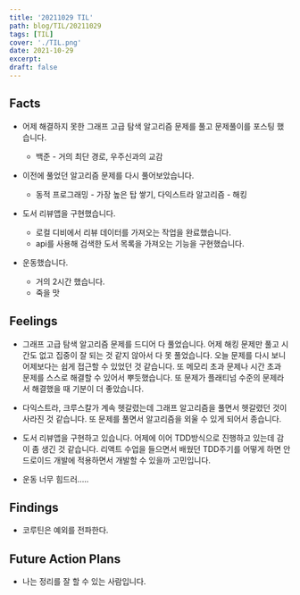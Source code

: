 ```yaml
---
title: '20211029 TIL'
path: blog/TIL/20211029
tags: [TIL]
cover: './TIL.png'
date: 2021-10-29
excerpt:
draft: false
---
```


## Facts

- 어제 해결하지 못한 그래프 고급 탐색 알고리즘 문제를 풀고 문제풀이를 포스팅 했습니다.
  - 백준 - 거의 최단 경로, 우주신과의 교감
- 이전에 풀었던 알고리즘 문제를 다시 풀어보았습니다.

  - 동적 프로그래밍 - 가장 높은 탑 쌓기, 다익스트라 알고리즘 - 해킹

- 도서 리뷰앱을 구현했습니다.

  - 로컬 디비에서 리뷰 데이터를 가져오는 작업을 완료했습니다.
  - api를 사용해 검색한 도서 목록을 가져오는 기능을 구현했습니다.

- 운동했습니다.

  - 거의 2시간 했습니다.
  - 죽을 맛

## Feelings

- 그래프 고급 탐색 알고리즘 문제를 드디어 다 풀었습니다. 어제 해킹 문제만 풀고 시간도 없고 집중이 잘 되는 것 같지 않아서 다 못 풀었습니다. 오늘 문제를 다시 보니 어제보다는 쉽게 접근할 수 있었던 것 같습니다. 또 메모리 초과 문제나 시간 초과 문제를 스스로 해결할 수 있어서 뿌듯했습니다. 또 문제가 플래티넘 수준의 문제라서 해결했을 때 기분이 더 좋았습니다.

- 다익스트라, 크루스칼가 계속 헷갈렸는데 그래프 알고리즘을 풀면서 헷갈렸던 것이 사라진 것 같습니다. 또 문제를 풀면서 알고리즘을 외울 수 있게 되어서 종습니다.

* 도서 리뷰앱을 구현하고 있습니다. 어제에 이어 TDD방식으로 진행하고 있는데 감이 좀 생긴 것 같습니다. 리액트 수업을 들으면서 배웠던 TDD주기를 어떻게 하면 안드로이드 개발에 적용하면서 개발할 수 있을까 고민입니다.

* 운동 너무 힘드러.....

## Findings

- 코루틴은 예외를 전파한다.

## Future Action Plans

- 나는 정리를 잘 할 수 있는 사람입니다.

